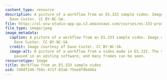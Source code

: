 ```yaml
---
content_type: resource
description: A picture of a workflow from an ES.333 sample video. Image courtesy of
  Dave Custer. CC BY-NC-SA.
file: https://ol-ocw-studio-app-qa.s3.amazonaws.com/courses/es-333-producing-educational-videos-spring-2015/748df246fb9c471f03a675ee8f9bd46a_ES-333s15.jpg
file_type: image/jpeg
image_metadata:
  caption: A picture of a workflow from an ES.333 sample video. Image courtesy of
    Dave Custer. CC BY-NC-SA.
  credit: Image courtesy of Dave Custer. CC BY-NC-SA.
  image-alt: A picture of a workflow from a video made in ES.333. The video has been
    paused in an editing software, and many frames can be seen.
resourcetype: Image
title: Workflow from an ES.333 sample video
uid: 748df246-fb9c-471f-03a6-75ee8f9bd46a
---
```

